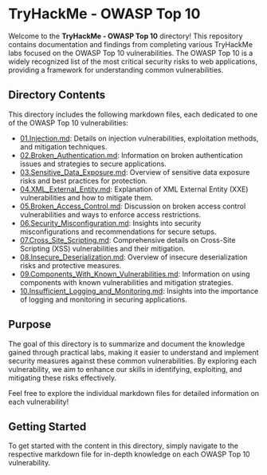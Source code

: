 # TryHackMe - OWASP Top 10

Welcome to the **TryHackMe - OWASP Top 10** directory! This repository contains documentation and findings from completing various TryHackMe labs focused on the OWASP Top 10 vulnerabilities. The OWASP Top 10 is a widely recognized list of the most critical security risks to web applications, providing a framework for understanding common vulnerabilities.

## Directory Contents

This directory includes the following markdown files, each dedicated to one of the OWASP Top 10 vulnerabilities:

- [01.Injection.md](01.Injection.md): Details on injection vulnerabilities, exploitation methods, and mitigation techniques.
- [02.Broken_Authentication.md](02.Broken_Authentication.md): Information on broken authentication issues and strategies to secure applications.
- [03.Sensitive_Data_Exposure.md](03.Sensitive_Data_Exposure.md): Overview of sensitive data exposure risks and best practices for protection.
- [04.XML_External_Entity.md](04.XML_External_Entity.md): Explanation of XML External Entity (XXE) vulnerabilities and how to mitigate them.
- [05.Broken_Access_Control.md](05.Broken_Access_Control.md): Discussion on broken access control vulnerabilities and ways to enforce access restrictions.
- [06.Security_Misconfiguration.md](06.Security_Misconfiguration.md): Insights into security misconfigurations and recommendations for secure setups.
- [07.Cross_Site_Scripting.md](07.Cross_Site_Scripting.md): Comprehensive details on Cross-Site Scripting (XSS) vulnerabilities and their mitigation.
- [08.Insecure_Deserialization.md](08.Insecure_Deserialization.md): Overview of insecure deserialization risks and protective measures.
- [09.Components_With_Known_Vulnerabilities.md](09.Components_With_Known_Vulnerabilities.md): Information on using components with known vulnerabilities and mitigation strategies.
- [10.Insufficient_Logging_and_Monitoring.md](10.Insufficient_Logging_and_Monitoring.md): Insights into the importance of logging and monitoring in securing applications.

## Purpose

The goal of this directory is to summarize and document the knowledge gained through practical labs, making it easier to understand and implement security measures against these common vulnerabilities. By exploring each vulnerability, we aim to enhance our skills in identifying, exploiting, and mitigating these risks effectively.

Feel free to explore the individual markdown files for detailed information on each vulnerability!

## Getting Started

To get started with the content in this directory, simply navigate to the respective markdown file for in-depth knowledge on each OWASP Top 10 vulnerability.
